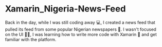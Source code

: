 # Xamarin_Nigeria-News-Feed
Back in the day, while I was still coding away :computer:, I created a news feed that pulled its feed from some popular Nigerian newspapers :newspaper:. I wasn't focused on the UI 🤷‍♂️, I was learning how to write more code with Xamarin :rocket: and get familiar with the platform. 
